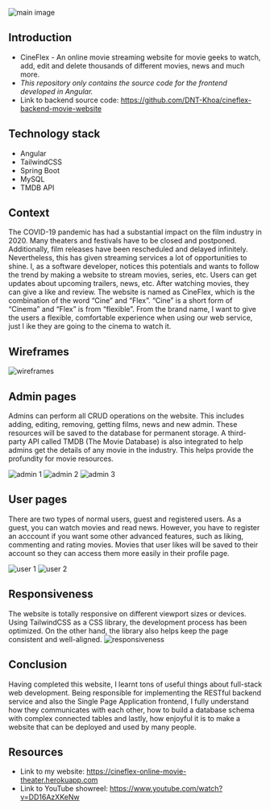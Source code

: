 ![main image](https://res.cloudinary.com/dkggp2lec/image/upload/v1621222093/Khoa%27s%20Portfolio%20/CineFlex/CineFlex_Header_Image_cdjbuh.png)
## Introduction
- CineFlex - An online movie streaming website for movie geeks to watch, add, edit and delete thousands of different movies, news and much more.
- *This repository only contains the source code for the frontend developed in Angular.*
- Link to backend source code: https://github.com/DNT-Khoa/cineflex-backend-movie-website 

## Technology stack
- Angular 
- TailwindCSS
- Spring Boot
- MySQL
- TMDB API


## Context
The COVID-19 pandemic has had a substantial impact on the film industry in 2020. Many theaters and festivals have to be closed and postponed. Additionally, film releases have been rescheduled and delayed infinitely. Nevertheless, this has given streaming services a lot of opportunities to shine. I, as a software developer, notices this potentials and wants to follow the trend by making a website to stream movies, series, etc. Users can get updates about upcoming trailers, news, etc. After watching movies, they can give a like and review. The website is named as CineFlex, which is the combination of the word “Cine” and “Flex”. “Cine” is a short form of “Cinema” and “Flex” is from “flexible”. From the brand name, I want to give the users a flexible, comfortable experience when using our web service, just l ike they are going to the cinema to watch it.

## Wireframes
![wireframes](https://res.cloudinary.com/dkggp2lec/image/upload/v1621389686/Khoa%27s%20Portfolio%20/CineFlex/cineflex_another_wgnqsp.png)

## Admin pages
Admins can perform all CRUD operations on the website. This includes adding, editing, removing, getting films, news and new admin. These resources will be saved to the database for permanent storage. A third-party API called TMDB (The Movie Database) is also integrated to help admins get the details of any movie in the industry. This helps provide the profundity for movie resources.

![admin 1](https://res.cloudinary.com/dkggp2lec/image/upload/v1621389747/Khoa%27s%20Portfolio%20/CineFlex/CineFlex_10_mqb3fd.png)
![admin 2](https://res.cloudinary.com/dkggp2lec/image/upload/v1621389746/Khoa%27s%20Portfolio%20/CineFlex/CineFlex_11_z9bm6n.png)
![admin 3](https://res.cloudinary.com/dkggp2lec/image/upload/v1621389746/Khoa%27s%20Portfolio%20/CineFlex/CineFlex_8_mlwucq.png)

## User pages
There are two types of normal users, guest and registered users. As a guest, you can watch movies and read news. However, you have to register an acccount if you want some other advanced features, such as liking, commenting and rating movies. Movies that user likes will be saved to their account so they can access them more easily in their profile page.

![user 1](https://res.cloudinary.com/dkggp2lec/image/upload/v1621389749/Khoa%27s%20Portfolio%20/CineFlex/CineFlex_4_nif3jv.png)
![user 2](https://res.cloudinary.com/dkggp2lec/image/upload/v1621389749/Khoa%27s%20Portfolio%20/CineFlex/CineFlex_1_wlxto0.png)

## Responsiveness
The website is totally responsive on different viewport sizes or devices. Using TailwindCSS as a CSS library, the development process has been optimized. On the other hand, the library also helps keep the page consistent and well-aligned.
![responsiveness](https://res.cloudinary.com/dkggp2lec/image/upload/v1621390630/Khoa%27s%20Portfolio%20/CineFlex/Group_37_ikjnxf.png)

## Conclusion
Having completed this website, I learnt tons of useful things about full-stack web development. Being responsible for implementing the RESTful backend service and also the Single Page Application frontend, I fully understand how they communicates with each other, how to build a database schema with complex connected tables and lastly, how enjoyful it is to make a website that can be deployed and used by many people.

## Resources
- Link to my website: https://cineflex-online-movie-theater.herokuapp.com
- Link to YouTube showreel: https://www.youtube.com/watch?v=DD16AzXKeNw

